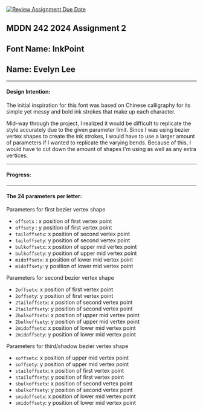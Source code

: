 [![Review Assignment Due Date](https://classroom.github.com/assets/deadline-readme-button-24ddc0f5d75046c5622901739e7c5dd533143b0c8e959d652212380cedb1ea36.svg)](https://classroom.github.com/a/xQz3oEP8)
## MDDN 242 2024 Assignment 2

## Font Name: InkPoint
## Name: Evelyn Lee

_____________________________________________________________________________________________________
#### Design Intention:

The initial inspiration for this font was based on Chinese calligraphy for its simple yet messy and bold ink strokes that make up each character.

Mid-way through the project, I realized it would be difficult to replicate the style accurately due to the given parameter limit. Since I was using bezier vertex shapes to create the ink strokes, I would have to use a larger amount of parameters if I wanted to replicate the varying bends. Because of this, I would have to cut down the amount of shapes I'm using as well as any extra vertices.

_____________________________________________________________________________________________________
#### Progress:  


_____________________________________________________________________________________________________
#### The 24 parameters per letter:

Parameters for first bezier vertex shape
  * `offsetx` : x position of first vertex point
  * `offsety` : y position of first vertex point
  * `tailoffsetx`: x position of second vertex point
  * `tailoffsety`: y position of second vertex point
  * `bulkoffsetx`: x position of upper mid vertex point
  * `bulkoffsety`: y position of upper mid vertex point
  * `midoffsetx`: x position of lower mid vertex point
  * `midoffsety`: y position of lower mid vertex point

Parameters for second bezier vertex shape
  * `2offsetx`: x position of first vertex point
  * `2offsety`: y position of first vertex point
  * `2tailoffsetx`: x position of second vertex point
  * `2tailoffsety`: y position of second vertex point
  * `2bulkoffsetx`: x position of upper mid vertex point
  * `2bulkoffsety`: y position of upper mid vertex point
  * `2midoffsetx`: x position of lower mid vertex point
  * `2midoffsety`: y position of lower mid vertex point

Parameters for third/shadow bezier vertex shape
  * `soffsetx`: x position of upper mid vertex point
  * `soffsety`: y position of upper mid vertex point
  * `stailoffsetx`: x position of first vertex point
  * `stailoffsety`: y position of first vertex point
  * `sbulkoffsetx`: x position of second vertex point
  * `sbulkoffsety`: y position of second vertex point
  * `smidoffsetx`: x position of lower mid vertex point
  * `smidoffsety`: y position of lower mid vertex point